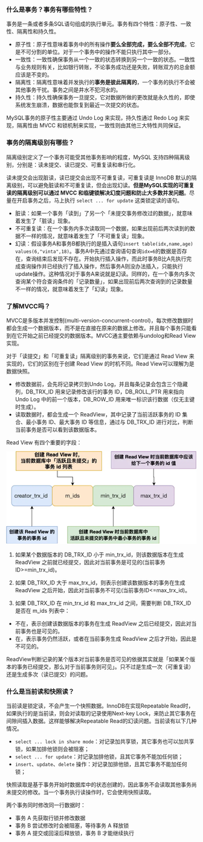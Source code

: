 ### 什么是事务？事务有哪些特性？
事务是一条或者多条SQL语句组成的执行单元。事务有四个特性：原子性、一致性、隔离性和持久性。
- 原子性：原子性意味着事务中的所有操作**要么全部完成，要么全部不完成**，它是不可分割的单位。对于一个事务中的操作不能只执行其中一部分。
- 一致性：一致性确保事务从一个一致的状态转换到另一个一致的状态。一致性与业务规则有关，比如银行转账，不论事务成功还是失败，转账双方的总金额应该是不变的。
- 隔离性：隔离性意味着并发执行的**事务是彼此隔离的**，一个事务的执行不会被其他事务干扰。事务之间是井水不犯河水的。
- 持久性：持久性确保事务一旦提交，它对数据所做的更改就是永久性的，即使系统发生崩溃，数据也能恢复到最近一次提交的状态。

MySQL事务的原子性主要通过 Undo Log 来实现，持久性通过 Redo Log 来实现，隔离性由 MVCC 和锁机制来实现，一致性则由其他三大特性共同保证。

### 事务的隔离级别有哪些？
隔离级别定义了一个事务可能受其他事务影响的程度，MySQL 支持四种隔离级别，分别是：读未提交、读已提交、可重复读和串行化。

读未提交会出现脏读，读已提交会出现不可重复读，可重复读是 InnoDB 默认的隔离级别，可以避免脏读和不可重复读，但会出现幻读。**但是MySQL实现的可重复读的隔离级别可以通过 MVCC 和临键锁解决幻度问题和防止大多数并发问题**。尽量在开启事务之后，马上执行 `select ... for update` 这类锁定读的语句。
- 脏读：如果一个事务「读到」了另一个「未提交事务修改过的数据」，就意味着发生了「脏读」现象。
- 不可重复读：在一个事务内多次读取同一个数据，如果出现前后两次读到的数据不一样的情况，就意味着发生了「不可重复读」现象。
- 幻读：假设事务A和事务B都执行的是插入语句`insert table(idx,name,age) values(6,"vinta",18)`。事务A中先通过查询语句查询`idx=6`的数据是否存在，查询结束后发现不存在。开始执行插入操作，而此时事务B比A先执行完成查询操作并已经执行了插入操作，然后事务A则没办法插入，只能执行update操作。这种情况对于事务A来说就是幻读。同样的，在一个事务内多次查询某个符合查询条件的「记录数量」，如果出现前后两次查询到的记录数量不一样的情况，就意味着发生了「幻读」现象。

### 了解MVCC吗？
MVCC是多版本并发控制(multi-version-concurrent-control)，每次修改数据时都会生成一个数据版本，而不是在直接在原来的数据上修改。并且每个事务只能看到在它开始之前已经提交的数据版本。MVCC通主要依赖与undolog和Read View实现。

对于「读提交」和「可重复读」隔离级别的事务来说，它们是通过 Read View 来实现的，它们的区别在于创建 Read View 的时机不同。Read View可以理解为是数据快照。
- 修改数据前，会先将记录拷贝到Undo Log，并且每条记录会包含三个隐藏列，DB_TRX_ID 用来记录修改该行的事务 ID，DB_ROLL_PTR 用来指向 Undo Log 中的前一个版本，DB_ROW_ID 用来唯一标识该行数据（仅无主键时生成）。
- 读取数据时，都会生成一个 ReadView，其中记录了当前活跃事务的 ID 集合、最小事务 ID、最大事务 ID 等信息，通过与 DB_TRX_ID 进行对比，判断当前事务是否可以看到该数据版本。

Read View 有四个重要的字段：

![alt text](./images/read-view.png)

1. 如果某个数据版本的 DB_TRX_ID 小于 min_trx_id，则该数据版本在生成 ReadView 之前就已经提交，因此对当前事务是可见的(当前事务ID>=min_trx_id)。

2. 如果 DB_TRX_ID 大于 max_trx_id，则表示创建该数据版本的事务在生成 ReadView 之后开始，因此对当前事务不可见(当前事务ID<=max_trx_id)。

3. 如果 DB_TRX_ID 在 min_trx_id 和 max_trx_id 之间，需要判断 DB_TRX_ID 是否在 m_ids 列表中：
- 不在，表示创建该数据版本的事务在生成 ReadView 之后已经提交，因此对当前事务也是可见的。
- 在，表示事务仍然活跃，或者在当前事务生成 ReadView 之后才开始，因此是不可见的。

ReadView判断记录的某个版本对当前事务是否可见的依据其实就是「如果某个版本的事务已经提交，那么对于当前事务则可见」。只不过是生成一次（可重复读）还是生成多次（读已提交）的问题。

### 什么是当前读和快照读？
当前读是锁定读，不会产生一个快照数据。InnoDB在实现Repeatable Read时，如果执行的是当前读，则会对读取的记录使用Next-key Lock，来防止其它事务在间隙间插入数据。这样能够解决Repeatable Read的幻读问题。当前读有以下几种情况。
- `select ... lock in share mode`：对记录加共享锁，其它事务也可以加共享锁，如果加排他锁则会被阻塞；
- `select ... for update`：对记录加排他锁，且其它事务不能加任何锁；
- `insert`、`update`、`delete` 操作：对记录加排他锁，且其它事务不能加任何锁；

快照读取是基于事务开始时数据库中的状态创建的，因此事务不会读取其他事务尚未提交的修改。当一个事务执行读操作时，它会使用快照读取。

两个事务同时修改同一行数据时：
- 事务 A 先获取行锁并修改数据
- 事务 B 尝试修改时会被阻塞，等待事务 A 释放锁
- 事务 A 提交或回滚后释放锁，事务 B 才能继续执行